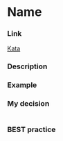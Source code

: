 # Name

### Link

[Kata]()

### Description



### Example



### My decision

```javascript

```

### BEST practice

```javascript
    
```
